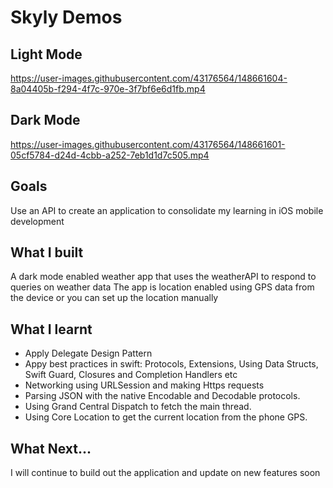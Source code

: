# Skyly Demos

## Light Mode

https://user-images.githubusercontent.com/43176564/148661604-8a04405b-f294-4f7c-970e-3f7bf6e6d1fb.mp4

## Dark Mode

https://user-images.githubusercontent.com/43176564/148661601-05cf5784-d24d-4cbb-a252-7eb1d1d7c505.mp4





## Goals

Use an API to create an application to consolidate my learning in iOS mobile development




## What I built

A dark mode enabled weather app that uses the weatherAPI to respond to queries on weather data
The app is location enabled using GPS data from the device or you can set up the location manually 

## What I learnt

* Apply Delegate Design Pattern
* Appy best practices in swift: Protocols, Extensions, Using Data Structs, Swift Guard, Closures and Completion Handlers etc
* Networking using URLSession and making Https requests
* Parsing JSON with the native Encodable and Decodable protocols. 
* Using Grand Central Dispatch to fetch the main thread.
* Using Core Location to get the current location from the phone GPS. 

## What Next...
I will continue to build out the application and update on new features soon
